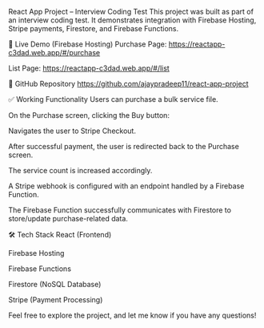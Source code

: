 React App Project – Interview Coding Test
This project was built as part of an interview coding test. It demonstrates integration with Firebase Hosting, Stripe payments, Firestore, and Firebase Functions.

🔗 Live Demo (Firebase Hosting)
Purchase Page: https://reactapp-c3dad.web.app/#/purchase

List Page: https://reactapp-c3dad.web.app/#/list

📂 GitHub Repository
https://github.com/ajaypradeep11/react-app-project

✅ Working Functionality
Users can purchase a bulk service file.

On the Purchase screen, clicking the Buy button:

Navigates the user to Stripe Checkout.

After successful payment, the user is redirected back to the Purchase screen.

The service count is increased accordingly.

A Stripe webhook is configured with an endpoint handled by a Firebase Function.

The Firebase Function successfully communicates with Firestore to store/update purchase-related data.

🛠️ Tech Stack
React (Frontend)

Firebase Hosting

Firebase Functions

Firestore (NoSQL Database)

Stripe (Payment Processing)

Feel free to explore the project, and let me know if you have any questions!
